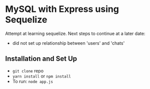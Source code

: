# MySQL with Express using Sequelize
Attempt at learning sequelize.
Next steps to continue at a later date:
- did not set up relationship between 'users' and 'chats'


## Installation and Set Up
- `git clone` repo
- `yarn install` or `npm install`
- To run: `node app.js`
